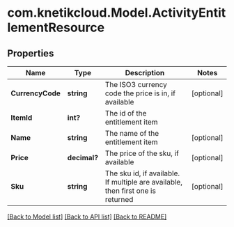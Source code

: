 # com.knetikcloud.Model.ActivityEntitlementResource
## Properties

Name | Type | Description | Notes
------------ | ------------- | ------------- | -------------
**CurrencyCode** | **string** | The ISO3 currency code the price is in, if available | [optional] 
**ItemId** | **int?** | The id of the entitlement item | 
**Name** | **string** | The name of the entitlement item | [optional] 
**Price** | **decimal?** | The price of the sku, if available | [optional] 
**Sku** | **string** | The sku id, if available. If multiple are available, then first one is returned | [optional] 

[[Back to Model list]](../README.md#documentation-for-models) [[Back to API list]](../README.md#documentation-for-api-endpoints) [[Back to README]](../README.md)

